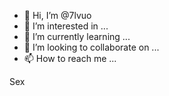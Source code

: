 - 👋 Hi, I’m @7lvuo
- 👀 I’m interested in ...
- 🌱 I’m currently learning ...
- 💞️ I’m looking to collaborate on ...
- 📫 How to reach me ...

<!---
7lvuo/7lvuo is a ✨ special ✨ repository because its `README.md` (this file) appears on your GitHub profile.
You can click the Preview link to take a look at your changes.
--->
Sex
